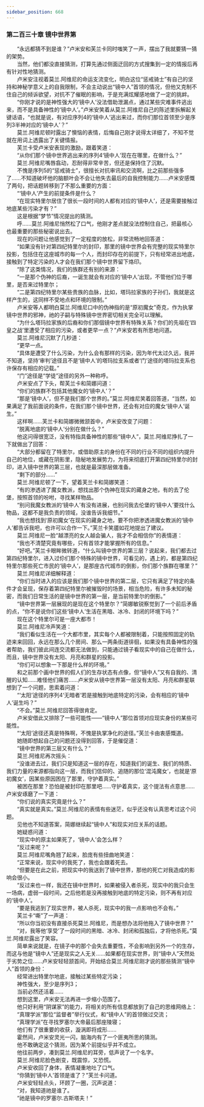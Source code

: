 ```yaml
---
sidebar_position: 668
---
```

### 第二百三十章 镜中世界第  


　　“永远都猜不到是谁？”卢米安和芙兰卡同时嗤笑了一声，摆出了我就要猜一猜的架势。  
　　当然，他们都没直接猜测，打算先通过侧面迂回的方式搜集到一定的情报后再有针对性地猜测。  
　　卢米安注视着莫兰.阿维尼的命运支流变化，明白这位“惩戒骑士”有自己的坚持和神秘学意义上的自我限制，不会主动说出“镜中人”首领的情况，但他又克制不住自己的倾诉欲望，对抗不了催眠的影响，于是充满炫耀感地做了一定的挑衅。  
　　“你刚才说的是神性强大的‘镜中人’没法借助泄漏点，通过某些灾难事件逃出来，而不是具备神性的‘镜中人’。”卢米安笑着从莫兰.阿维尼自己的陈述里拆解起关键话语，“也就是说，有对应序列4的‘镜中人’逃出来过，而你们那位首领至少是序列3半神对应的‘镜中人’？”  
　　莫兰.阿维尼顿时露出了懊恼的表情，后悔自己刚才说得太详细了，不知不觉就在用词上透露出了关键情报。  
　　芙兰卡受卢米安表现的激励，跟着笑道：  
　　“从你们那个镜中世界逃出来的序列4‘镜中人’现在在哪里，在做什么？”  
　　莫兰.阿维尼嘴唇翕动，忍耐得非常辛苦，但还是保持住了沉默。  
　　不愧是序列5的“惩戒骑士”，很擅长对抗审讯和交流啊，比之前那些强多了……不知道破坏他的脑额叶会不会让他失去最后的自我控制能力……卢米安感慨了两句，把话题转移到了不那么重要的方面：  
　　“‘镜中人’产生的前提条件是什么？  
　　“在现实特里尔居住了很长一段时间的人都有对应的‘镜中人’，还是需要接触过地底某些污染才有？”  
　　这是根据“梦节”情况提出的猜测。  
　　呼……莫兰.阿维尼悄然松了口气，他刚才差点就没法控制住自己，把最核心也最重要的那些秘密说出去。  
　　现在的问题让他感觉到了一定程度的放松，非常流畅地回答道：  
　　“如果没有针对第四纪特里尔的封印，那里的镜中世界会有完整的现实特里尔投影，包括住在这座城市的每一个人，而封印存在的前提下，只有经常进出地底，接触到了特定污染的人才会在我们那个镜中世界留下烙印。  
　　“除了这类情况，我们的族群还有别的来源：  
　　“一是那个伪神的后裔，一诞生就会有对应的‘镜中人’出现，不管他们位于哪里，是否来过特里尔；  
　　“二是第四纪特里尔某些贵族的血脉，比如，塔玛拉家族的子孙们，我就是这样产生的，这同样不受地点和环境的限制。”  
　　卢米安等人都明白莫兰.阿维尼口中的伪神指的是“原初魔女”奇克，作为执掌镜中世界的邪神，祂的子嗣与特殊镜中世界密切相关完全可以理解。  
　　“为什么塔玛拉家族的后裔和你们那個镜中世界有特殊关系？你们的先祖在‘四皇之战’里遭受了相应的污染，或者更早一点？”卢米安若有所思地问道。  
　　莫兰.阿维尼沉默了几秒道：  
　　“更早一点。  
　　“具体是遭受了什么污染，为什么会有那样的污染，因为年代太过久远，我并不知道，坚持‘审判’途径且不是‘镜中人’的塔玛拉支系或者‘门’途径的塔玛拉支系也许保存有相应的记载。”  
　　“门”途径是“学徒”途径的另外一种称呼。  
　　卢米安点了下头，帮芙兰卡和简娜问道：  
　　“你们的族群不包括其他魔女的‘镜中人’？”  
　　“那是‘镜中人’，但不是我们那个世界的。”莫兰.阿维尼笑着回答道，“当然，如果满足了我前面说的条件，在我们那个镜中世界，还会有对应的魔女‘镜中人’诞生。”  
　　这样啊……芙兰卡和简娜微微颔首中，卢米安改变了问题：  
　　“脱离地底的‘镜中人’分别在做什么？”  
　　他这问得很宽泛，没有特指具备神性的那些“镜中人”，莫兰.阿维尼挣扎了一下就做出了回答：  
　　“大部分都留在了特里尔，或借助原主的身份在不同的行业不同的组织内提升自己的地位，或藏在阴影里，隐秘地发展势力，为将来彻底打开第四纪特里尔的封印，进入镜中世界的第三层，也就是最深那层做准备。  
　　“剩下的部分……”  
　　莫兰.阿维尼顿了一下，望着芙兰卡和简娜笑道：  
　　“有的渗透进了魔女教派，想找出那个伪神在现实的藏身之地，有的去了伦堡，按照首领的吩咐，寻找某样物品。  
　　“别问我魔女教派的‘镜中人’有没有进展，也别问我去伦堡的‘镜中人’要找什么物品，这都不是我负责的领域，没谁告诉我细节。”  
　　“我也想找到‘原初魔女’在现实的藏身之地，要不你把渗透进魔女教派的‘镜中人’都告诉我吧，也许可以合作一下。”芙兰卡笑靥如花地提出了建议。  
　　莫兰.阿维尼一脸“越漂亮的女人越会骗人，我才不会相信你”的表情道：  
　　“我也不清楚究竟有哪些，只有首领才能掌握所有的信息。”  
　　“好吧。”芙兰卡眼眸微转道，“什么叫镜中世界的第三层？说起来，我们都去过第四纪特里尔，进入过伱们那个特殊的镜中世界，可看见的，遇上的，都是第四纪特里尔那些死亡市民的‘镜中人’，是那座古代城市的倒影，你们那个族群在哪里？”  
　　莫兰.阿维尼详细解释道：  
　　“你们当时进入的应该是我们那个镜中世界的第二层，它只有满足了特定的条件才会呈现，保存着第四纪特里尔被摧毁时的场景，相当危险，有许多未知的秘密，而我们日常生活的是镜中世界的第一层，是当前特里尔的倒影。”  
　　“镜中世界第一层展现的是现在这个特里尔？”简娜敏锐察觉到了一个前后矛盾的点，“你不是说你们这些‘镜中人’生活在黑暗、冰冷、封闭的环境下吗？”  
　　现在这个特里尔可是一座大都市！  
　　莫兰.阿维尼冷声笑道：  
　　“我们看似生活在一个大都市里，其实每个人都被限制着，只能按照固定的轨迹来来回回，永远在那么几个房间、那么一两条街道徘徊，如果没有具备神性的强者帮助，我们彼此间连交流都无法做到，只能通过镜子看现实中的自己在做什么，而且，镜中世界没有太阳、月亮和群星的投影。  
　　“你们可以想象一下那是什么样的环境。”  
　　和之前那个画中世界的假人们的生存状态有点像，但“镜中人”又有自我的、清醒的认知……难怪他们痛苦……卢米安从镜中世界第一层没有太阳、月亮和群星联想到了一个问题，思索着问道：  
　　“‘太阳’途径的序列4‘无暗者’若是接触到地底特定的污染，会有相应的‘镜中人’诞生吗？”  
　　“不会。”莫兰.阿维尼回答得很肯定。  
　　卢米安借此又排除了一些可能性——“镜中人”那位首领对应现实身份的某些可能性。  
　　“‘太阳’途径还真是特殊啊，不愧是执掌净化的途径。”芙兰卡由衷感慨道。  
　　她随即想起自己的问题还没得到回答，于是催促道：  
　　“镜中世界的第三层又有什么？”  
　　莫兰.阿维尼再次摇头：  
　　“没谁进去过，我们只是知道这一层的存在，知道我们的诞生、我们的特质、我们力量的来源都指向这一层，而我们信仰的、追随的那位‘混沌魔女’，也就是‘原初魔女’，因某些原因困在了那里，守护着真实。”  
　　被困在那里？恐怕是被封印在那里吧……守护着真实，这个提法有点意思……卢米安琢磨了一下道：  
　　“你们说的真实究竟是什么？”  
　　“真实就是真实。”莫兰.阿维尼的表情有些迷茫，似乎还没有认真思考过这个问题。  
　　见他也不知道答案，简娜继续起“镜中人”和现实对应关系的话题。  
　　她疑惑问道：  
　　“现实中的原主如果死了，‘镜中人’会怎么样？  
　　“反过来呢？”  
　　莫兰.阿维尼嘴角翘了起来，脸庞有些扭曲地笑道：  
　　“正常来说，现实中的我死了，我也会跟着死去。  
　　“但要是在此之前，把现实中的我送到了镜中世界，那他的死亡对我造成的影响会很小。  
　　“反过来也一样，我还在镜中世界时，如果被侵入者杀死，现实中的我只会生一场病，虚弱一段时间，之后他若是没再接触到地底的特定污染，则不再有对应的‘镜中人’。  
　　“要是我逃到了现实世界，被人杀死，现实中的我一点影响也不会有。”  
　　芙兰卡“嘶”了一声道：  
　　“所以你当初没有直接杀死莫兰.阿维尼，而是想办法将他拖入了镜中世界？”  
　　“对，我等他‘享受’了一段时间的黑暗、冰冷、封闭和孤独后，才将他杀死。”莫兰.阿维尼露出了笑容。  
　　简单来说就是，在镜子中的那个会失去重要性，不会影响到另外一个的生存，而这与他是“镜中人”还是现实之人无关……如果都在现实世界，则“镜中人”天然处于劣势之位……卢米安轻轻颔首间，开始结合莫兰.阿维尼刚才说的那些猜测“镜中人”首领的身份：  
　　经常进出特里尔地底，接触过某些特定污染；  
　　神性强大，至少是序列3；  
　　当前必然还活着……  
　　想到这里，卢米安无法再进一步缩小范围了。  
　　他只好利用“阴谋家”的能力，将相关的所有信息都放到了自己的思维网络上：  
　　“真理学派”那位“监督者”举行仪式，和“镜中人”的首领做过交流；  
　　“真理学派”在寻找罗塞尔大帝最后那座陵寝；  
　　他们有了很重要的收获，漩涡即将成形……  
　　霍然间，卢米安灵光一闪，脑海内有了一个匪夷所思的猜测。  
　　他不敢确定这个猜测，因为某个前提似乎并不成立。  
　　他往前两步，凑到莫兰.阿维尼的耳旁，低声说了一个名字。  
　　莫兰.阿维尼脸色剧变，既震惊，又恐慌。  
　　卢米安收回了身体，表情凝重地吐了口气。  
　　“你猜到‘镜中人’首领是谁了？”芙兰卡问道。  
　　卢米安轻轻点头，环顾了一圈，沉声说道：  
　　“对，我知道祂是谁了。  
　　“祂是镜中的罗塞尔.古斯塔夫！”  
